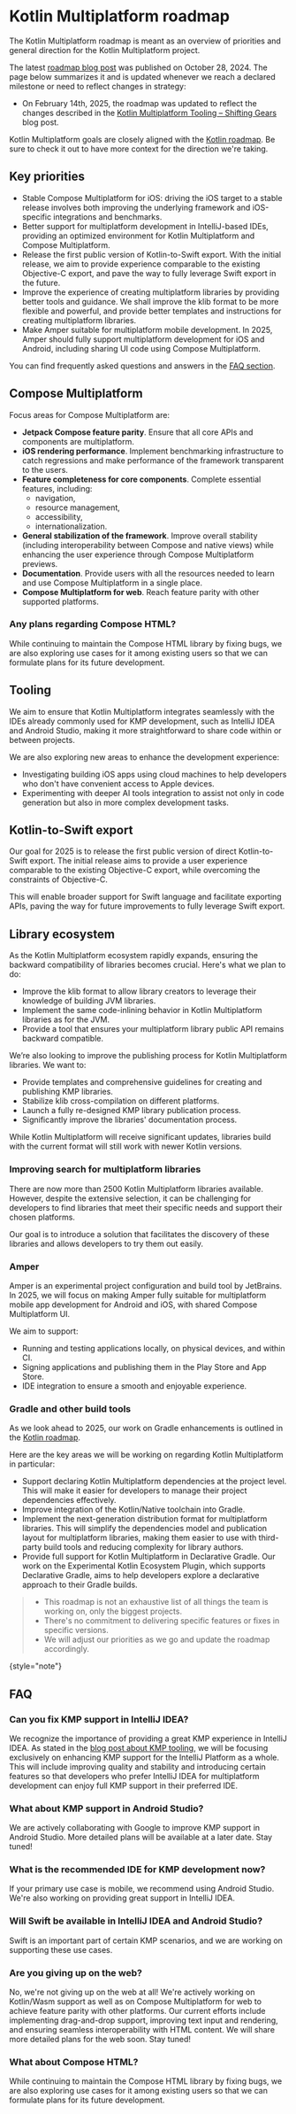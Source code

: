 # Kotlin Multiplatform roadmap

The Kotlin Multiplatform roadmap is meant as an overview of priorities and general direction for the Kotlin Multiplatform project.

The latest [roadmap blog post](https://blog.jetbrains.com/kotlin/2024/10/kotlin-multiplatform-development-roadmap-for-2025/)
was published on October 28, 2024.
The page below summarizes it and is updated whenever we reach a declared milestone or need to reflect changes in strategy:

* On February 14th, 2025, the roadmap was updated to reflect the changes described in the [Kotlin Multiplatform Tooling – Shifting Gears](https://blog.jetbrains.com/kotlin/2025/02/kotlin-multiplatform-tooling-shifting-gears/)
    blog post.

Kotlin Multiplatform goals are closely aligned with the [Kotlin roadmap](https://kotlinlang.org/docs/roadmap.html).
Be sure to check it out to have more context for the direction we're taking.

## Key priorities

* Stable Compose Multiplatform for iOS: driving the iOS target to a stable release involves both improving the underlying framework
    and iOS-specific integrations and benchmarks.
* Better support for multiplatform development in IntelliJ-based IDEs,
    providing an optimized environment for Kotlin Multiplatform and Compose Multiplatform.
* Release the first public version of Kotlin-to-Swift export. With the initial release, we aim to provide experience comparable
    to the existing Objective-C export, and pave the way to fully leverage Swift export in the future.
* Improve the experience of creating multiplatform libraries by providing better tools and guidance. We shall improve
    the klib format to be more flexible and powerful, and provide better templates and instructions for creating multiplatform
    libraries.
* Make Amper suitable for multiplatform mobile development. In 2025, Amper should fully support multiplatform development
    for iOS and Android, including sharing UI code using Compose Multiplatform.

You can find frequently asked questions and answers in the [FAQ section](#faq).

## Compose Multiplatform

Focus areas for Compose Multiplatform are:

* **Jetpack Compose feature parity**. Ensure that all core APIs and components are multiplatform.
* **iOS rendering performance**. Implement benchmarking infrastructure to catch regressions and make performance
    of the framework transparent to the users.
* **Feature completeness for core components**. Complete essential features, including:
    * navigation,
    * resource management,
    * accessibility,
    * internationalization.
* **General stabilization of the framework**. Improve overall stability (including interoperability between Compose and native views)
    while enhancing the user experience through Compose Multiplatform previews.
* **Documentation**. Provide users with all the resources needed to learn and use Compose Multiplatform in a single place.
* **Compose Multiplatform for web**. Reach feature parity with other supported platforms.

### Any plans regarding Compose HTML?

While continuing to maintain the Compose HTML library by fixing bugs, we are also exploring use cases for it among existing users
so that we can formulate plans for its future development.

## Tooling

We aim to ensure that Kotlin Multiplatform integrates seamlessly with the IDEs already commonly used for KMP development,
such as IntelliJ IDEA and Android Studio, making it more straightforward to share code within or between projects.

We are also exploring new areas to enhance the development experience:

* Investigating building iOS apps using cloud machines to help developers who don't have convenient access to Apple devices.
* Experimenting with deeper AI tools integration to assist not only in code generation but also in more complex development tasks.

## Kotlin-to-Swift export

Our goal for 2025 is to release the first public version of direct Kotlin-to-Swift export.
The initial release aims to provide a user experience comparable to the existing Objective-C export,
while overcoming the constraints of Objective-C.

This will enable broader support for Swift language and facilitate exporting APIs,
paving the way for future improvements to fully leverage Swift export.

## Library ecosystem

As the Kotlin Multiplatform ecosystem rapidly expands, ensuring the backward compatibility of libraries becomes crucial.
Here's what we plan to do:

* Improve the klib format to allow library creators to leverage their knowledge of building JVM libraries.
* Implement the same code-inlining behavior in Kotlin Multiplatform libraries as for the JVM.
* Provide a tool that ensures your multiplatform library public API remains backward compatible.

We’re also looking to improve the publishing process for Kotlin Multiplatform libraries. We want to:

* Provide templates and comprehensive guidelines for creating and publishing KMP libraries.
* Stabilize klib cross-compilation on different platforms.
* Launch a fully re-designed KMP library publication process.
* Significantly improve the libraries' documentation process.

While Kotlin Multiplatform will receive significant updates, libraries build with the current format will still work
with newer Kotlin versions.

### Improving search for multiplatform libraries

There are now more than 2500 Kotlin Multiplatform libraries available.
However, despite the extensive selection, it can be challenging for developers to find libraries that meet their specific
needs and support their chosen platforms.

Our goal is to introduce a solution that facilitates the discovery of these libraries and allows developers to try them out easily.

### Amper

Amper is an experimental project configuration and build tool by JetBrains. In 2025, we will focus on making Amper fully
suitable for multiplatform mobile app development for Android and iOS, with shared Compose Multiplatform UI.

We aim to support:

* Running and testing applications locally, on physical devices, and within CI.
* Signing applications and publishing them in the Play Store and App Store.
* IDE integration to ensure a smooth and enjoyable experience.

### Gradle and other build tools

As we look ahead to 2025, our work on Gradle enhancements is outlined in the [Kotlin roadmap](https://kotlinlang.org/docs/roadmap.html#tooling).

Here are the key areas we will be working on regarding Kotlin Multiplatform in particular:

* Support declaring Kotlin Multiplatform dependencies at the project level. This will make it easier for developers
    to manage their project dependencies effectively.
* Improve integration of the Kotlin/Native toolchain into Gradle.
* Implement the next-generation distribution format for multiplatform libraries.
    This will simplify the dependencies model and publication layout for multiplatform libraries, making them easier
    to use with third-party build tools and reducing complexity for library authors.
* Provide full support for Kotlin Multiplatform in Declarative Gradle.
    Our work on the Experimental Kotlin Ecosystem Plugin, which supports Declarative Gradle, aims to help developers
    explore a declarative approach to their Gradle builds.

> * This roadmap is not an exhaustive list of all things the team is working on, only the biggest projects.
> * There's no commitment to delivering specific features or fixes in specific versions.
> * We will adjust our priorities as we go and update the roadmap accordingly.
>
{style="note"}

## FAQ

### Can you fix KMP support in IntelliJ IDEA?

We recognize the importance of providing a great KMP experience in IntelliJ IDEA.
As stated in the [blog post about KMP tooling](https://blog.jetbrains.com/kotlin/2025/02/kotlin-multiplatform-tooling-shifting-gears/),
we will be focusing exclusively on enhancing KMP support for the IntelliJ Platform as a whole.
This will include improving quality and stability and introducing certain features so that developers who prefer
IntelliJ IDEA for multiplatform development can enjoy full KMP support in their preferred IDE.

### What about KMP support in Android Studio?

We are actively collaborating with Google to improve KMP support in Android Studio.
More detailed plans will be available at a later date.
Stay tuned!

### What is the recommended IDE for KMP development now?

If your primary use case is mobile, we recommend using Android Studio.
We're also working on providing great support in IntelliJ IDEA.

### Will Swift be available in IntelliJ IDEA and Android Studio?

Swift is an important part of certain KMP scenarios, and we are working on supporting these use cases.

### Are you giving up on the web?

No, we're not giving up on the web at all!
We're actively working on Kotlin/Wasm support as well as on Compose Multiplatform for web to achieve feature parity
with other platforms.
Our current efforts include implementing drag-and-drop support, improving text input and rendering, and ensuring seamless
interoperability with HTML content.
We will share more detailed plans for the web soon. Stay tuned!

### What about Compose HTML?

While continuing to maintain the Compose HTML library by fixing bugs, we are also exploring use cases for it among existing users
so that we can formulate plans for its future development.